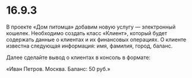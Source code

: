 # 16.9.3
В проекте «Дом питомца» добавим новую услугу — электронный кошелек. Необходимо создать класс «Клиент», который будет содержать данные о клиентах и их финансовых операциях. О клиенте известна следующая информация: имя, фамилия, город, баланс.

Далее сделайте вывод о клиентах в консоль в формате:

«Иван Петров. Москва. Баланс: 50 руб.»
